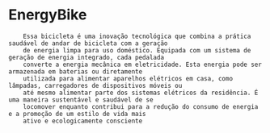 # EnergyBike

        Essa bicicleta é uma inovação tecnológica que combina a prática saudável de andar de bicicleta com a geração
        de energia limpa para uso doméstico. Equipada com um sistema de geração de energia integrado, cada pedalada
        converte a energia mecânica em eletricidade. Esta energia pode ser armazenada em baterias ou diretamente
        utilizada para alimentar aparelhos elétricos em casa, como lâmpadas, carregadores de dispositivos móveis ou
        até mesmo alimentar parte dos sistemas elétricos da residência. É uma maneira sustentável e saudável de se
        locomover enquanto contribui para a redução do consumo de energia e a promoção de um estilo de vida mais
        ativo e ecologicamente consciente
